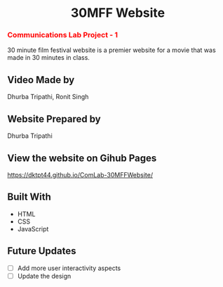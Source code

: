 <h1 align="center">30MFF Website</h1>
<h3 style="color: red">Communications Lab Project - 1</h3>
30 minute film festival website is a premier website for a movie that was made in 30 minutes in class. 

## Video Made by

Dhurba Tripathi, Ronit Singh

## Website Prepared by

Dhurba Tripathi

## View the website on Gihub Pages

https://dktpt44.github.io/ComLab-30MFFWebsite/

## Built With

- HTML
- CSS
- JavaScript

## Future Updates

- [ ] Add more user interactivity aspects
- [ ] Update the design
